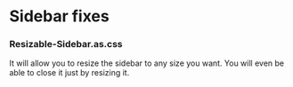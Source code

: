 # Sidebar fixes

### Resizable-Sidebar.as.css
It will allow you to resize the sidebar to any size you want. You will even be able to close it just by resizing it.